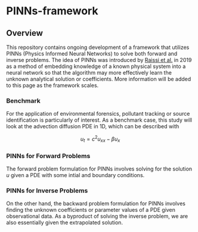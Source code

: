 # PINNs-framework

## Overview
This repository contains ongoing development of a framework that utilizes PINNs (Physics Informed Neural Networks) to solve both forward and inverse problems. The idea of PINNs was introduced by [Raissi et al.](https://www.sciencedirect.com/science/article/pii/S0021999118307125) in 2019 as a method of embedding knowledge of a known physical system into a neural network so that the algorithm may more effectively learn the unknown analytical solution or coefficients. More information will be added to this page as the framework scales.

### Benchmark
For the application of environmental forensics, pollutant tracking or source identification is particularly of interest. As a benchmark case, this study will look at the advection diffusion PDE in 1D, which can be described with
```math
u_t = c^2 u_{xx} - \beta u_x 
```

### PINNs for Forward Problems 
The forward problem formulation for PINNs involves solving for the solution $u$ given a PDE with some intial and boundary conditions. 

### PINNs for Inverse Problems
On the other hand, the backward problem formulation for PINNs involves finding the unknown coefficients or parameter values of a PDE given observational data. As a byproduct of solving the inverse problem, we are also essentially given the extrapolated solution.
